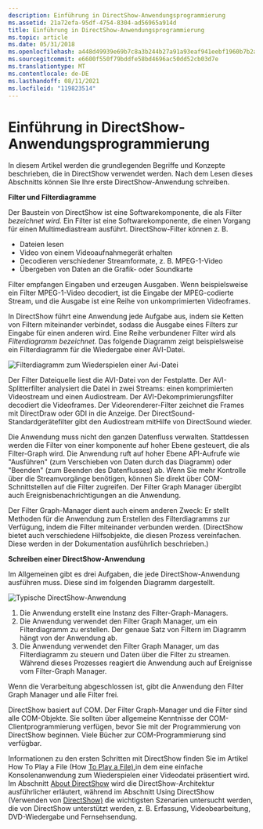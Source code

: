 ```yaml
---
description: Einführung in DirectShow-Anwendungsprogrammierung
ms.assetid: 21a72efa-95df-4754-8304-ad56965a914d
title: Einführung in DirectShow-Anwendungsprogrammierung
ms.topic: article
ms.date: 05/31/2018
ms.openlocfilehash: a448d49939e69b7c8a3b244b27a91a93eaf941eebf1960b7b2a53e4ad9137341
ms.sourcegitcommit: e6600f550f79bddfe58bd4696ac50dd52cb03d7e
ms.translationtype: MT
ms.contentlocale: de-DE
ms.lasthandoff: 08/11/2021
ms.locfileid: "119823514"
---
```

# <a name="introduction-to-directshow-application-programming"></a>Einführung in DirectShow-Anwendungsprogrammierung

In diesem Artikel werden die grundlegenden Begriffe und Konzepte beschrieben, die in DirectShow verwendet werden. Nach dem Lesen dieses Abschnitts können Sie Ihre erste DirectShow-Anwendung schreiben.

**Filter und Filterdiagramme**

Der Baustein von DirectShow ist eine Softwarekomponente, die als Filter *bezeichnet wird.* Ein Filter ist eine Softwarekomponente, die einen Vorgang für einen Multimediastream ausführt. DirectShow-Filter können z. B.

-   Dateien lesen
-   Video von einem Videoaufnahmegerät erhalten
-   Decodieren verschiedener Streamformate, z. B. MPEG-1-Video
-   Übergeben von Daten an die Grafik- oder Soundkarte

Filter empfangen Eingaben und erzeugen Ausgaben. Wenn beispielsweise ein Filter MPEG-1-Video decodiert, ist die Eingabe der MPEG-codierte Stream, und die Ausgabe ist eine Reihe von unkomprimierten Videoframes.

In DirectShow führt eine Anwendung jede Aufgabe aus, indem sie Ketten von Filtern miteinander verbindet, sodass die Ausgabe eines Filters zur Eingabe für einen anderen wird. Eine Reihe verbundener Filter wird als *Filterdiagramm bezeichnet.* Das folgende Diagramm zeigt beispielsweise ein Filterdiagramm für die Wiedergabe einer AVI-Datei.

![Filterdiagramm zum Wiederspielen einer Avi-Datei](images/avi-filter-graph.png)

Der Filter Dateiquelle liest die AVI-Datei von der Festplatte. Der AVI-Splitterfilter analysiert die Datei in zwei Streams: einen komprimierten Videostream und einen Audiostream. Der AVI-Dekomprimierungsfilter decodiert die Videoframes. Der Videorenderer-Filter zeichnet die Frames mit DirectDraw oder GDI in die Anzeige. Der DirectSound-Standardgerätefilter gibt den Audiostream mitHilfe von DirectSound wieder.

Die Anwendung muss nicht den ganzen Datenfluss verwalten. Stattdessen werden die Filter von einer komponente auf hoher Ebene gesteuert, die als Filter-Graph wird. Die Anwendung ruft auf hoher Ebene API-Aufrufe wie "Ausführen" (zum Verschieben von Daten durch das Diagramm) oder "Beenden" (zum Beenden des Datenflusses) ab. Wenn Sie mehr Kontrolle über die Streamvorgänge benötigen, können Sie direkt über COM-Schnittstellen auf die Filter zugreifen. Der Filter Graph Manager übergibt auch Ereignisbenachrichtigungen an die Anwendung.

Der Filter Graph-Manager dient auch einem anderen Zweck: Er stellt Methoden für die Anwendung zum Erstellen des Filterdiagramms zur Verfügung, indem die Filter miteinander verbunden werden. (DirectShow bietet auch verschiedene Hilfsobjekte, die diesen Prozess vereinfachen. Diese werden in der Dokumentation ausführlich beschrieben.)

**Schreiben einer DirectShow-Anwendung**

Im Allgemeinen gibt es drei Aufgaben, die jede DirectShow-Anwendung ausführen muss. Diese sind im folgenden Diagramm dargestellt.

![Typische DirectShow-Anwendung](images/fgm.png)

1.  Die Anwendung erstellt eine Instanz des Filter-Graph-Managers.
2.  Die Anwendung verwendet den Filter Graph Manager, um ein Filterdiagramm zu erstellen. Der genaue Satz von Filtern im Diagramm hängt von der Anwendung ab.
3.  Die Anwendung verwendet den Filter Graph Manager, um das Filterdiagramm zu steuern und Daten über die Filter zu streamen. Während dieses Prozesses reagiert die Anwendung auch auf Ereignisse vom Filter-Graph Manager.

Wenn die Verarbeitung abgeschlossen ist, gibt die Anwendung den Filter Graph Manager und alle Filter frei.

DirectShow basiert auf COM. Der Filter Graph-Manager und die Filter sind alle COM-Objekte. Sie sollten über allgemeine Kenntnisse der COM-Clientprogrammierung verfügen, bevor Sie mit der Programmierung von DirectShow beginnen. Viele Bücher zur COM-Programmierung sind verfügbar.

Informationen zu den ersten Schritten mit DirectShow finden Sie im Artikel How To Play a File (How [To Play a File),](how-to-play-a-file.md)in dem eine einfache Konsolenanwendung zum Wiederspielen einer Videodatei präsentiert wird. Im Abschnitt [About DirectShow](about-directshow.md) wird die DirectShow-Architektur ausführlicher erläutert, während im Abschnitt Using DirectShow (Verwenden von [DirectShow)](using-directshow.md) die wichtigsten Szenarien untersucht werden, die von DirectShow unterstützt werden, z. B. Erfassung, Videobearbeitung, DVD-Wiedergabe und Fernsehsendung.

 

 



